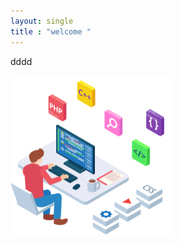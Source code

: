 ```yaml
---
layout: single
title : "welcome " 
---
```

dddd

<img src="../images/2024-09-30-first/development-4536630_1280.png" alt="development-4536630_1280" style="zoom:25%;" />